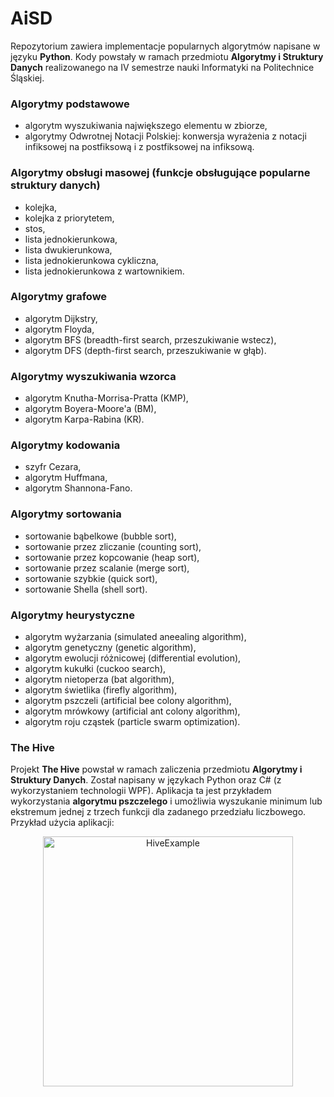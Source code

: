 # AiSD
Repozytorium zawiera implementacje popularnych algorytmów napisane w języku **Python**. 
Kody powstały w ramach przedmiotu **Algorytmy i Struktury Danych** realizowanego na IV semestrze nauki Informatyki na Politechnice Śląskiej.

### Algorytmy podstawowe
- algorytm wyszukiwania największego elementu w zbiorze,
- algorytmy Odwrotnej Notacji Polskiej: konwersja wyrażenia z notacji infiksowej na postfiksową i z postfiksowej na infiksową.

### Algorytmy obsługi masowej (funkcje obsługujące popularne struktury danych)
- kolejka,
- kolejka z priorytetem,
- stos,
- lista jednokierunkowa,
- lista dwukierunkowa,
- lista jednokierunkowa cykliczna,
- lista jednokierunkowa z wartownikiem.

### Algorytmy grafowe
- algorytm Dijkstry,
- algorytm Floyda,
- algorytm BFS (breadth-first search, przeszukiwanie wstecz),
- algorytm DFS (depth-first search, przeszukiwanie w głąb).

### Algorytmy wyszukiwania wzorca
- algorytm Knutha-Morrisa-Pratta (KMP),
- algorytm Boyera-Moore'a (BM),
- algorytm Karpa-Rabina (KR).

### Algorytmy kodowania
- szyfr Cezara,
- algorytm Huffmana,
- algorytm Shannona-Fano.

### Algorytmy sortowania
- sortowanie bąbelkowe (bubble sort),
- sortowanie przez zliczanie (counting sort),
- sortowanie przez kopcowanie (heap sort),
- sortowanie przez scalanie (merge sort),
- sortowanie szybkie (quick sort),
- sortowanie Shella (shell sort).

### Algorytmy heurystyczne
- algorytm wyżarzania (simulated aneealing algorithm),
- algorytm genetyczny (genetic algorithm),
- algorytm ewolucji różnicowej (differential evolution),
- algorytm kukułki (cuckoo search),
- algorytm nietoperza (bat algorithm),
- algorytm świetlika (firefly algorithm),
- algorytm pszczeli (artificial bee colony algorithm),
- algorytm mrówkowy (artificial ant colony algorithm),
- algorytm roju cząstek (particle swarm optimization).

### The Hive
Projekt **The Hive** powstał w ramach zaliczenia przedmiotu **Algorytmy i Struktury Danych**. 
Został napisany w językach Python oraz C# (z wykorzystaniem technologii WPF). 
Aplikacja ta jest przykładem wykorzystania **algorytmu pszczelego** i umożliwia wyszukanie minimum lub ekstremum
jednej z trzech funkcji dla zadanego przedziału liczbowego. Przykład użycia aplikacji:

<p align="center">
  <img src="https://user-images.githubusercontent.com/43967269/107881036-8ea87100-6ee2-11eb-93da-6e01a34ecba6.png" alt="HiveExample" width="400"/>
</p>

